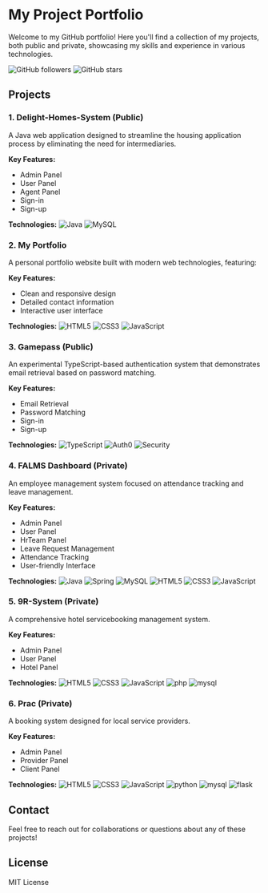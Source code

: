 # My Project Portfolio

Welcome to my GitHub portfolio! Here you'll find a collection of my projects, both public and private, showcasing my skills and experience in various technologies.

![GitHub followers](https://img.shields.io/github/followers/Markide1?style=social)
![GitHub stars](https://img.shields.io/github/stars/Markide1/my-portfolio?style=social)

## Projects

### 1. Delight-Homes-System (Public)
A Java web application designed to streamline the housing application process by eliminating the need for intermediaries.

**Key Features:**
- Admin Panel
- User Panel    
- Agent Panel
- Sign-in
- Sign-up

**Technologies:**
![Java](https://img.shields.io/badge/Java-ED8B00?style=for-the-badge&logo=java&logoColor=white)
![MySQL](https://img.shields.io/badge/MySQL-005C84?style=for-the-badge&logo=mysql&logoColor=white)

### 2. My Portfolio
A personal portfolio website built with modern web technologies, featuring:

**Key Features:**
- Clean and responsive design
- Detailed contact information
- Interactive user interface

**Technologies:**
![HTML5](https://img.shields.io/badge/HTML5-E34F26?style=for-the-badge&logo=html5&logoColor=white)
![CSS3](https://img.shields.io/badge/CSS3-1572B6?style=for-the-badge&logo=css3&logoColor=white)
![JavaScript](https://img.shields.io/badge/JavaScript-F7DF1E?style=for-the-badge&logo=javascript&logoColor=black)

### 3. Gamepass (Public)
An experimental TypeScript-based authentication system that demonstrates email retrieval based on password matching.

**Key Features:**
- Email Retrieval
- Password Matching 
- Sign-in
- Sign-up

**Technologies:**
![TypeScript](https://img.shields.io/badge/TypeScript-007ACC?style=for-the-badge&logo=typescript&logoColor=white)
![Auth0](https://img.shields.io/badge/Auth0-EB5424?style=for-the-badge&logo=auth0&logoColor=white)
![Security](https://img.shields.io/badge/Security-4A90E2?style=for-the-badge&logo=shield&logoColor=white)

### 4. FALMS Dashboard (Private)
An employee management system focused on attendance tracking and leave management.

**Key Features:**
- Admin Panel
- User Panel
- HrTeam Panel
- Leave Request Management
- Attendance Tracking
- User-friendly Interface

**Technologies:**
![Java](https://img.shields.io/badge/Java-ED8B00?style=for-the-badge&logo=java&logoColor=white)
![Spring](https://img.shields.io/badge/Spring-6DB33F?style=for-the-badge&logo=spring&logoColor=white)
![MySQL](https://img.shields.io/badge/MySQL-005C84?style=for-the-badge&logo=mysql&logoColor=white)
![HTML5](https://img.shields.io/badge/HTML5-E34F26?style=for-the-badge&logo=html5&logoColor=white)
![CSS3](https://img.shields.io/badge/CSS3-1572B6?style=for-the-badge&logo=css3&logoColor=white)
![JavaScript](https://img.shields.io/badge/JavaScript-F7DF1E?style=for-the-badge&logo=javascript&logoColor=black)

### 5. 9R-System (Private)
A comprehensive hotel servicebooking management system.

**Key Features:**
- Admin Panel
- User Panel
- Hotel Panel

**Technologies:**
![HTML5](https://img.shields.io/badge/HTML5-E34F26?style=for-the-badge&logo=html5&logoColor=white)
![CSS3](https://img.shields.io/badge/CSS3-1572B6?style=for-the-badge&logo=css3&logoColor=white)
![JavaScript](https://img.shields.io/badge/JavaScript-F7DF1E?style=for-the-badge&logo=javascript&logoColor=black)
![php](https://img.shields.io/badge/php-F7DF1E?style=for-the-badge&logo=php&logoColor=black)
![mysql](https://img.shields.io/badge/mysql-F7DF1E?style=for-the-badge&logo=mysql&logoColor=black)

### 6. Prac (Private)
A booking system designed for local service providers.

**Key Features:**
- Admin Panel
- Provider Panel
- Client Panel

**Technologies:**
![HTML5](https://img.shields.io/badge/HTML5-E34F26?style=for-the-badge&logo=html5&logoColor=white)
![CSS3](https://img.shields.io/badge/CSS3-1572B6?style=for-the-badge&logo=css3&logoColor=white)
![JavaScript](https://img.shields.io/badge/JavaScript-F7DF1E?style=for-the-badge&logo=javascript&logoColor=black)
![python](https://img.shields.io/badge/python-F7DF1E?style=for-the-badge&logo=python&logoColor=black)
![mysql](https://img.shields.io/badge/mysql-F7DF1E?style=for-the-badge&logo=mysql&logoColor=black)
![flask](https://img.shields.io/badge/flask-F7DF1E?style=for-the-badge&logo=flask&logoColor=black)

## Contact

Feel free to reach out for collaborations or questions about any of these projects!

## License

 MIT License 